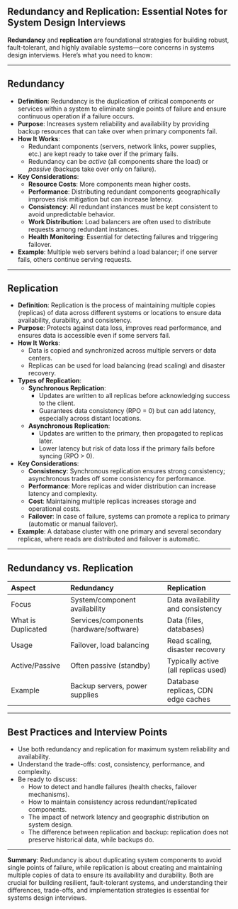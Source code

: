 ## Redundancy and Replication: Essential Notes for System Design Interviews

**Redundancy** and **replication** are foundational strategies for building robust, fault-tolerant, and highly available systems—core concerns in systems design interviews. Here’s what you need to know:

---

## **Redundancy**

- **Definition**: Redundancy is the duplication of critical components or services within a system to eliminate single points of failure and ensure continuous operation if a failure occurs.
- **Purpose**: Increases system reliability and availability by providing backup resources that can take over when primary components fail.
- **How It Works**:
  - Redundant components (servers, network links, power supplies, etc.) are kept ready to take over if the primary fails.
  - Redundancy can be _active_ (all components share the load) or _passive_ (backups take over only on failure).
- **Key Considerations**:
  - **Resource Costs**: More components mean higher costs.
  - **Performance**: Distributing redundant components geographically improves risk mitigation but can increase latency.
  - **Consistency**: All redundant instances must be kept consistent to avoid unpredictable behavior.
  - **Work Distribution**: Load balancers are often used to distribute requests among redundant instances.
  - **Health Monitoring**: Essential for detecting failures and triggering failover.
- **Example**: Multiple web servers behind a load balancer; if one server fails, others continue serving requests.

---

## **Replication**

- **Definition**: Replication is the process of maintaining multiple copies (replicas) of data across different systems or locations to ensure data availability, durability, and consistency.
- **Purpose**: Protects against data loss, improves read performance, and ensures data is accessible even if some servers fail.
- **How It Works**:
  - Data is copied and synchronized across multiple servers or data centers.
  - Replicas can be used for load balancing (read scaling) and disaster recovery.
- **Types of Replication**:
  - **Synchronous Replication**:
    - Updates are written to all replicas before acknowledging success to the client.
    - Guarantees data consistency (RPO = 0) but can add latency, especially across distant locations.
  - **Asynchronous Replication**:
    - Updates are written to the primary, then propagated to replicas later.
    - Lower latency but risk of data loss if the primary fails before syncing (RPO > 0).
- **Key Considerations**:
  - **Consistency**: Synchronous replication ensures strong consistency; asynchronous trades off some consistency for performance.
  - **Performance**: More replicas and wider distribution can increase latency and complexity.
  - **Cost**: Maintaining multiple replicas increases storage and operational costs.
  - **Failover**: In case of failure, systems can promote a replica to primary (automatic or manual failover).
- **Example**: A database cluster with one primary and several secondary replicas, where reads are distributed and failover is automatic.

---

## **Redundancy vs. Replication**

| Aspect             | Redundancy                              | Replication                          |
| :----------------- | :-------------------------------------- | :----------------------------------- |
| Focus              | System/component availability           | Data availability and consistency    |
| What is Duplicated | Services/components (hardware/software) | Data (files, databases)              |
| Usage              | Failover, load balancing                | Read scaling, disaster recovery      |
| Active/Passive     | Often passive (standby)                 | Typically active (all replicas used) |
| Example            | Backup servers, power supplies          | Database replicas, CDN edge caches   |

---

## **Best Practices and Interview Points**

- Use both redundancy and replication for maximum system reliability and availability.
- Understand the trade-offs: cost, consistency, performance, and complexity.
- Be ready to discuss:
  - How to detect and handle failures (health checks, failover mechanisms).
  - How to maintain consistency across redundant/replicated components.
  - The impact of network latency and geographic distribution on system design.
  - The difference between replication and backup: replication does not preserve historical data, while backups do.

---

**Summary**:
Redundancy is about duplicating system components to avoid single points of failure, while replication is about creating and maintaining multiple copies of data to ensure its availability and durability. Both are crucial for building resilient, fault-tolerant systems, and understanding their differences, trade-offs, and implementation strategies is essential for systems design interviews.
